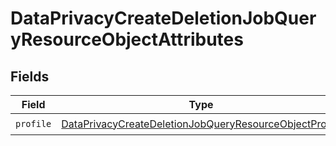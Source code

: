 # DataPrivacyCreateDeletionJobQueryResourceObjectAttributes


## Fields

| Field                                                                                                                                       | Type                                                                                                                                        | Required                                                                                                                                    | Description                                                                                                                                 |
| ------------------------------------------------------------------------------------------------------------------------------------------- | ------------------------------------------------------------------------------------------------------------------------------------------- | ------------------------------------------------------------------------------------------------------------------------------------------- | ------------------------------------------------------------------------------------------------------------------------------------------- |
| `profile`                                                                                                                                   | [DataPrivacyCreateDeletionJobQueryResourceObjectProfile](../../models/components/DataPrivacyCreateDeletionJobQueryResourceObjectProfile.md) | :heavy_check_mark:                                                                                                                          | N/A                                                                                                                                         |